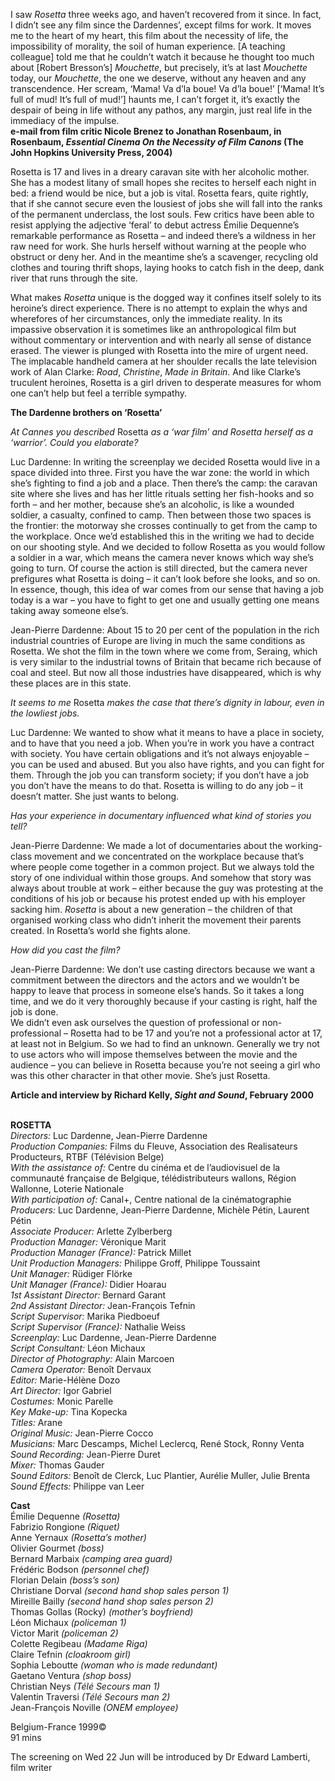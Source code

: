 

I saw _Rosetta_ three weeks ago, and haven’t recovered from it since. In fact, I didn’t see any film since the Dardennes’, except films for work. It moves me to the heart of my heart, this film about the necessity of life, the impossibility of morality, the soil of human experience. [A teaching colleague] told me that he couldn’t watch it because he thought too much about [Robert Bresson’s] _Mouchette_, but precisely, it’s at last _Mouchette_ today, our _Mouchette_, the one we deserve, without any heaven and any transcendence. Her scream, ‘Mama! Va d’la boue! Va d’la boue!’ [‘Mama! It’s full of mud! It’s full of mud!’] haunts me, I can’t forget it, it’s exactly the despair of being in life without any pathos, any margin, just real life in the immediacy of the impulse.  
**e-mail from film critic Nicole Brenez to Jonathan Rosenbaum, in Rosenbaum, _Essential Cinema  On the Necessity of Film Canons_ (The John Hopkins University Press, 2004)**

Rosetta is 17 and lives in a dreary caravan site with her alcoholic mother.  
She has a modest litany of small hopes she recites to herself each night in bed: a friend would be nice, but a job is vital. Rosetta fears, quite rightly, that if she cannot secure even the lousiest of jobs she will fall into the ranks of the permanent underclass, the lost souls. Few critics have been able to resist applying the adjective ‘feral’ to debut actress Émilie Dequenne’s remarkable performance as Rosetta – and indeed there’s a wildness in her raw need for work. She hurls herself without warning at the people who obstruct or deny her. And in the meantime she’s a scavenger, recycling old clothes and touring thrift shops, laying hooks to catch fish in the deep, dank river that runs through the site.

What makes _Rosetta_ unique is the dogged way it confines itself solely to its heroine’s direct experience. There is no attempt to explain the whys and wherefores of her circumstances, only the immediate reality. In its impassive observation it is sometimes like an anthropological film but without commentary or intervention and with nearly all sense of distance erased. The viewer is plunged with Rosetta into the mire of urgent need. The implacable handheld camera at her shoulder recalls the late television work of Alan Clarke: _Road_, _Christine_, _Made in Britain_. And like Clarke’s truculent heroines, Rosetta is a girl driven to desperate measures for whom one can’t help but feel a terrible sympathy.

**The Dardenne brothers on ‘Rosetta’**

_At Cannes you described_ Rosetta _as a ‘war film’ and Rosetta herself as a ‘warrior’. Could you elaborate?_

Luc Dardenne: In writing the screenplay we decided Rosetta would live in a space divided into three. First you have the war zone: the world in which she’s fighting to find a job and a place. Then there’s the camp: the caravan site where she lives and has her little rituals setting her fish-hooks and so forth – and her mother, because she’s an alcoholic, is like a wounded soldier, a casualty, confined to camp. Then between those two spaces is the frontier: the motorway she crosses continually to get from the camp to the workplace. Once we’d established this in the writing we had to decide on our shooting style. And we decided to follow Rosetta as you would follow a soldier in a war, which means the camera never knows which way she’s going to turn.  Of course the action is still directed, but the camera never prefigures what Rosetta is doing – it can’t look before she looks, and so on. In essence, though, this idea of war comes from our sense that having a job today is a war – you have to fight to get one and usually getting one means taking away someone else’s.

Jean-Pierre Dardenne: About 15 to 20 per cent of the population in the rich industrial countries of Europe are living in much the same conditions as Rosetta. We shot the film in the town where we come from, Seraing, which is very similar to the industrial towns of Britain that became rich because of coal and steel. But now all those industries have disappeared, which is why these places are in this state.

_It seems to me_ Rosetta _makes the case that there’s dignity in labour, even in the lowliest jobs._

Luc Dardenne: We wanted to show what it means to have a place in society, and to have that you need a job. When you’re in work you have a contract with society. You have certain obligations and it’s not always enjoyable – you can be used and abused. But you also have rights, and you can fight for them. Through the job you can transform society; if you don’t have a job you don’t have the means to do that. Rosetta is willing to do any job – it doesn’t matter. She just wants to belong.

_Has your experience in documentary influenced what kind of stories you tell?_

Jean-Pierre Dardenne: We made a lot of documentaries about the working-class movement and we concentrated on the workplace because that’s where people come together in a common project. But we always told the story of one individual within those groups. And somehow that story was always about trouble at work – either because the guy was protesting at the conditions of his job or because his protest ended up with his employer sacking him. _Rosetta_ is about a new generation – the children of that organised working class who didn’t inherit the movement their parents created. In Rosetta’s world she  fights alone.

_How did you cast the film?_

Jean-Pierre Dardenne: We don’t use casting directors because we want a commitment between the directors and the actors and we wouldn’t be happy to leave that process in someone else’s hands. So it takes a long time, and we do it very thoroughly because if your casting is right, half the job is done.  
We didn’t even ask ourselves the question of professional or non-professional – Rosetta had to be 17 and you’re not a professional actor at 17, at least not in Belgium. So we had to find an unknown. Generally we try not to use actors who will impose themselves between the movie and the audience – you can believe in Rosetta because you’re not seeing a girl who was this other character in that other movie. She’s just Rosetta.

**Article and interview by Richard Kelly, _Sight and Sound_, February 2000**
<br><br>

**ROSETTA**  
_Directors:_ Luc Dardenne, Jean-Pierre Dardenne  
_Production Companies:_ Films du Fleuve, Association des Realisateurs Producteurs,  RTBF  (Télévision Belge)  
_With the assistance of:_ Centre du cinéma et de l’audiovisuel de la communauté française de Belgique, télédistributeurs wallons, Région Wallonne, Loterie Nationale  
_With participation of:_ Canal+,  Centre national de la cinématographie  
_Producers:_ Luc Dardenne, Jean-Pierre Dardenne, Michèle Pétin, Laurent Pétin  
_Associate Producer:_ Arlette Zylberberg  
_Production Manager:_ Véronique Marit  
_Production Manager (France):_ Patrick Millet  
_Unit Production Managers:_ Philippe Groff,  Philippe Toussaint  
_Unit Manager:_ Rüdiger Flörke  
_Unit Manager (France):_ Didier Hoarau  
_1st Assistant Director:_ Bernard Garant  
_2nd Assistant Director:_ Jean-François Tefnin  
_Script Supervisor:_ Marika Piedboeuf  
_Script Supervisor (France):_ Nathalie Weiss  
_Screenplay:_ Luc Dardenne, Jean-Pierre Dardenne  
_Script Consultant:_ Léon Michaux  
_Director of Photography:_ Alain Marcoen  
_Camera Operator:_ Benoît Dervaux  
_Editor:_ Marie-Hélène Dozo  
_Art Director:_ Igor Gabriel  
_Costumes:_ Monic Parelle  
_Key Make-up:_ Tina Kopecka  
_Titles:_ Arane  
_Original Music:_ Jean-Pierre Cocco  
_Musicians:_ Marc Descamps, Michel Leclercq,  René Stock, Ronny Venta  
_Sound Recording:_ Jean-Pierre Duret  
_Mixer:_ Thomas Gauder  
_Sound Editors:_ Benoît de Clerck, Luc Plantier, Aurélie Muller, Julie Brenta  
_Sound Effects:_ Philippe van Leer  

**Cast**  
Émilie Dequenne _(Rosetta)_  
Fabrizio Rongione _(Riquet)_  
Anne Yernaux _(Rosetta’s mother)_  
Olivier Gourmet _(boss)_  
Bernard Marbaix _(camping area guard)_  
Frédéric Bodson _(personnel chef)_  
Florian Delain _(boss’s son)_  
Christiane Dorval  _(second hand shop sales person 1)_  
Mireille Bailly _(second hand shop sales person 2)_  
Thomas Gollas (Rocky) _(mother’s boyfriend)_  
Léon Michaux _(policeman 1)_  
Victor Marit _(policeman 2)_  
Colette Regibeau _(Madame Riga)_  
Claire Tefnin _(cloakroom girl)_  
Sophia Leboutte _(woman who is made redundant)_  
Gaetano Ventura _(shop boss)_  
Christian Neys _(Télé Secours man 1)_  
Valentin Traversi _(Télé Secours man 2)_  
Jean-François Noville _(ONEM employee)_  

Belgium-France 1999©  
91 mins

The screening on Wed 22 Jun will be introduced  by Dr Edward Lamberti, film writer<br>
<br>
<!--stackedit_data:
eyJoaXN0b3J5IjpbMTQ3NTQwMjAzMl19
-->